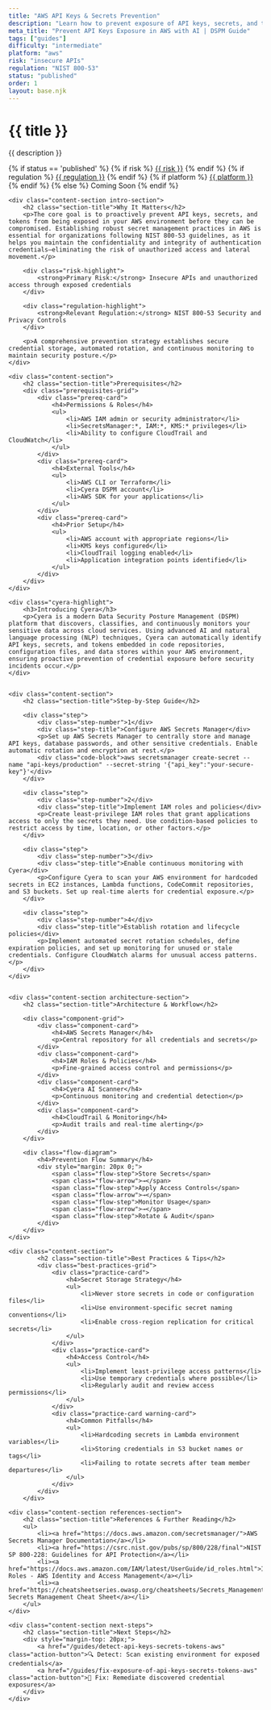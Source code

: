 ```yaml
---
title: "AWS API Keys & Secrets Prevention"
description: "Learn how to prevent exposure of API keys, secrets, and tokens in AWS environments. Follow step-by-step guidance for NIST 800-53 compliance."
meta_title: "Prevent API Keys Exposure in AWS with AI | DSPM Guide"
tags: ["guides"]
difficulty: "intermediate"
platform: "aws"
risk: "insecure APIs"
regulation: "NIST 800-53"
status: "published"
order: 1
layout: base.njk
---
```


<div class="container">
    <div class="header">
        <h1>{{ title }}</h1>
        <p>{{ description }}</p>
        <div class="guide-tags-container">
			<div class="guide-tags-wrapper">
		    {% if status == 'published' %}
		        {% if risk %}
		        <a href="/risk/{{ risk | downcase | replace: ' ', '-' }}/" class="guide-tag risk">{{ risk }}</a>
		        {% endif %}
		        {% if regulation %}
		        <a href="/regulation/{{ regulation | downcase | replace: ' ', '-' }}/" class="guide-tag regulation">{{ regulation }}</a>
		        {% endif %}
		        {% if platform %}
		        <a href="/platforms/{{ platform | downcase | replace: ' ', '-' }}/" class="guide-tag platform">{{ platform }}</a>
		        {% endif %}
		    {% else %}
		        <span class="guide-tag coming-soon">Coming Soon</span>
		    {% endif %}
		</div>
		</div>
    </div>

    <div class="content-section intro-section">
        <h2 class="section-title">Why It Matters</h2>
        <p>The core goal is to proactively prevent API keys, secrets, and tokens from being exposed in your AWS environment before they can be compromised. Establishing robust secret management practices in AWS is essential for organizations following NIST 800-53 guidelines, as it helps you maintain the confidentiality and integrity of authentication credentials—eliminating the risk of unauthorized access and lateral movement.</p>
        
        <div class="risk-highlight">
            <strong>Primary Risk:</strong> Insecure APIs and unauthorized access through exposed credentials
        </div>
        
        <div class="regulation-highlight">
            <strong>Relevant Regulation:</strong> NIST 800-53 Security and Privacy Controls
        </div>
        
        <p>A comprehensive prevention strategy establishes secure credential storage, automated rotation, and continuous monitoring to maintain security posture.</p>
    </div>

    <div class="content-section">
        <h2 class="section-title">Prerequisites</h2>
        <div class="prerequisites-grid">
            <div class="prereq-card">
                <h4>Permissions & Roles</h4>
                <ul>
                    <li>AWS IAM admin or security administrator</li>
                    <li>SecretsManager:*, IAM:*, KMS:* privileges</li>
                    <li>Ability to configure CloudTrail and CloudWatch</li>
                </ul>
            </div>
            <div class="prereq-card">
                <h4>External Tools</h4>
                <ul>
                    <li>AWS CLI or Terraform</li>
                    <li>Cyera DSPM account</li>
                    <li>AWS SDK for your applications</li>
                </ul>
            </div>
            <div class="prereq-card">
                <h4>Prior Setup</h4>
                <ul>
                    <li>AWS account with appropriate regions</li>
                    <li>KMS keys configured</li>
                    <li>CloudTrail logging enabled</li>
                    <li>Application integration points identified</li>
                </ul>
            </div>
        </div>
    </div>
	
    <div class="cyera-highlight">
        <h3>Introducing Cyera</h3>
        <p>Cyera is a modern Data Security Posture Management (DSPM) platform that discovers, classifies, and continuously monitors your sensitive data across cloud services. Using advanced AI and natural language processing (NLP) techniques, Cyera can automatically identify API keys, secrets, and tokens embedded in code repositories, configuration files, and data stores within your AWS environment, ensuring proactive prevention of credential exposure before security incidents occur.</p>
    </div>
	

    <div class="content-section">
        <h2 class="section-title">Step-by-Step Guide</h2>
        
        <div class="step">
            <div class="step-number">1</div>
            <div class="step-title">Configure AWS Secrets Manager</div>
            <p>Set up AWS Secrets Manager to centrally store and manage API keys, database passwords, and other sensitive credentials. Enable automatic rotation and encryption at rest.</p>
            <div class="code-block">aws secretsmanager create-secret --name "api-keys/production" --secret-string '{"api_key":"your-secure-key"}'</div>
        </div>

        <div class="step">
            <div class="step-number">2</div>
            <div class="step-title">Implement IAM roles and policies</div>
            <p>Create least-privilege IAM roles that grant applications access to only the secrets they need. Use condition-based policies to restrict access by time, location, or other factors.</p>
        </div>

        <div class="step">
            <div class="step-number">3</div>
            <div class="step-title">Enable continuous monitoring with Cyera</div>
            <p>Configure Cyera to scan your AWS environment for hardcoded secrets in EC2 instances, Lambda functions, CodeCommit repositories, and S3 buckets. Set up real-time alerts for credential exposure.</p>
        </div>

        <div class="step">
            <div class="step-number">4</div>
            <div class="step-title">Establish rotation and lifecycle policies</div>
            <p>Implement automated secret rotation schedules, define expiration policies, and set up monitoring for unused or stale credentials. Configure CloudWatch alarms for unusual access patterns.</p>
        </div>
    </div>


    <div class="content-section architecture-section">
        <h2 class="section-title">Architecture & Workflow</h2>
        
        <div class="component-grid">
            <div class="component-card">
                <h4>AWS Secrets Manager</h4>
                <p>Central repository for all credentials and secrets</p>
            </div>
            <div class="component-card">
                <h4>IAM Roles & Policies</h4>
                <p>Fine-grained access control and permissions</p>
            </div>
            <div class="component-card">
                <h4>Cyera AI Scanner</h4>
                <p>Continuous monitoring and credential detection</p>
            </div>
            <div class="component-card">
                <h4>CloudTrail & Monitoring</h4>
                <p>Audit trails and real-time alerting</p>
            </div>
        </div>

        <div class="flow-diagram">
            <h4>Prevention Flow Summary</h4>
            <div style="margin: 20px 0;">
                <span class="flow-step">Store Secrets</span>
                <span class="flow-arrow">→</span>
                <span class="flow-step">Apply Access Controls</span>
                <span class="flow-arrow">→</span>
                <span class="flow-step">Monitor Usage</span>
                <span class="flow-arrow">→</span>
                <span class="flow-step">Rotate & Audit</span>
            </div>
        </div>
    </div>

	<div class="content-section">
	        <h2 class="section-title">Best Practices & Tips</h2>
	        <div class="best-practices-grid">
	            <div class="practice-card">
	                <h4>Secret Storage Strategy</h4>
	                <ul>
	                    <li>Never store secrets in code or configuration files</li>
	                    <li>Use environment-specific secret naming conventions</li>
	                    <li>Enable cross-region replication for critical secrets</li>
	                </ul>
	            </div>
	            <div class="practice-card">
	                <h4>Access Control</h4>
	                <ul>
	                    <li>Implement least-privilege access patterns</li>
	                    <li>Use temporary credentials where possible</li>
	                    <li>Regularly audit and review access permissions</li>
	                </ul>
	            </div>
	            <div class="practice-card warning-card">
	                <h4>Common Pitfalls</h4>
	                <ul>
	                    <li>Hardcoding secrets in Lambda environment variables</li>
	                    <li>Storing credentials in S3 bucket names or tags</li>
	                    <li>Failing to rotate secrets after team member departures</li>
	                </ul>
	            </div>
	        </div>
	    </div>

    <div class="content-section references-section">
        <h2 class="section-title">References & Further Reading</h2>
        <ul>
            <li><a href="https://docs.aws.amazon.com/secretsmanager/">AWS Secrets Manager Documentation</a></li>
            <li><a href="https://csrc.nist.gov/pubs/sp/800/228/final">NIST SP 800-228: Guidelines for API Protection</a></li>
            <li><a href="https://docs.aws.amazon.com/IAM/latest/UserGuide/id_roles.html">IAM Roles - AWS Identity and Access Management</a></li>
            <li><a href="https://cheatsheetseries.owasp.org/cheatsheets/Secrets_Management_Cheat_Sheet.html">OWASP Secrets Management Cheat Sheet</a></li>
        </ul>
    </div>

    <div class="content-section next-steps">
        <h2 class="section-title">Next Steps</h2>
        <div style="margin-top: 20px;">
            <a href="/guides/detect-api-keys-secrets-tokens-aws" class="action-button">🔍 Detect: Scan existing environment for exposed credentials</a>
            <a href="/guides/fix-exposure-of-api-keys-secrets-tokens-aws" class="action-button">🔧 Fix: Remediate discovered credential exposures</a>
        </div>
    </div>
</div>